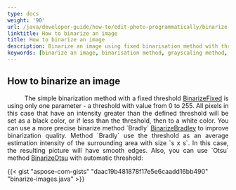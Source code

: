 ```yaml
---
type: docs
weight: '90'
url: /java/developer-guide/how-to/edit-photo-programmatically/binarize-image
linktitle: How to binarize an image
title: How to binarize an image
description: Binarize an image using fixed binarisation method with threshold, method Bradly and Otsu method.
keywords: [binarize an image, binarisation method, grayscaling method, method Bradly, Otsu method]
---
```


## How to binarize an image

<p align='justify'>
&nbsp;&nbsp;&nbsp;&nbsp;&nbsp;&nbsp;&nbsp;&nbsp;
The simple binarization method with a fixed threshold
<a href="https://reference.aspose.com/imaging/java/com.aspose.imaging/rasterimage/#binarizeFixed-byte-">BinarizeFixed</a> is using only one parameter - a threshold with value from 0 to 255. All pixels in this case that have an intensity greater than the defined threshold will be set as a black color, or if less than the threshold, then to a white color. You can use a more precise binarize method `Bradly`
<a href="https://reference.aspose.com/imaging/java/com.aspose.imaging/rasterimage/#binarizeBradley-double-">BinarizeBradley</a> to improve binarization quality. Method `Bradly` use the threshold as an average estimation intensity of the surrounding area with size `s x s`. In this case, the resulting picture will have smooth edges. Also, you can use `Otsu` method
<a href="https://reference.aspose.com/imaging/java/com.aspose.imaging/rasterimage/#binarizeOtsu--">BinarizeOtsu</a> with automatic threshold:
</p>

{{< gist "aspose-com-gists" "daac19b481878f17e5e6caadd16bb490" "binarize-images.java" >}}
